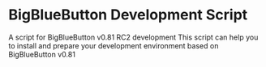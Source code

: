 BigBlueButton Development Script
====================

A script for BigBlueButton v0.81 RC2 development
This script can help you to install and prepare your development environment based on BigBlueButton v0.81